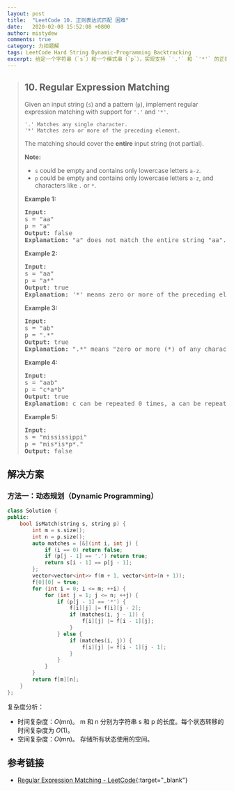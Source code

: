 ```yaml
---
layout: post
title:  "LeetCode 10. 正则表达式匹配 困难"
date:   2020-02-08 15:52:08 +0800
author: mistydew
comments: true
category: 力扣题解
tags: LeetCode Hard String Dynamic-Programming Backtracking
excerpt: 给定一个字符串（`s`）和一个模式串（`p`），实现支持 `'.'` 和 `'*'` 的正则表达式匹配。
---
```

> ## 10. Regular Expression Matching
> 
> Given an input string (`s`) and a pattern (`p`), implement regular expression matching with support for `'.'` and `'*'`.
> 
> ```
> '.' Matches any single character.
> '*' Matches zero or more of the preceding element.
> ```
> 
> The matching should cover the **entire** input string (not partial).
> 
> **Note:**
> 
> * `s` could be empty and contains only lowercase letters `a-z`.
> * `p` could be empty and contains only lowercase letters `a-z`, and characters like `.` or `*`.
> 
> **Example 1:**
> 
> <pre>
> <strong>Input:</strong>
> s = "aa"
> p = "a"
> <strong>Output:</strong> false
> <strong>Explanation:</strong> "a" does not match the entire string "aa".
> </pre>
> 
> **Example 2:**
> 
> <pre>
> <strong>Input:</strong>
> s = "aa"
> p = "a*"
> <strong>Output:</strong> true
> <strong>Explanation:</strong> '*' means zero or more of the preceding element, 'a'. Therefore, by repeating 'a' once, it becomes "aa".
> </pre>
> 
> **Example 3:**
> 
> <pre>
> <strong>Input:</strong>
> s = "ab"
> p = ".*"
> <strong>Output:</strong> true
> <strong>Explanation:</strong> ".*" means "zero or more (*) of any character (.)".
> </pre>
> 
> **Example 4:**
> 
> <pre>
> <strong>Input:</strong>
> s = "aab"
> p = "c*a*b"
> <strong>Output:</strong> true
> <strong>Explanation:</strong> c can be repeated 0 times, a can be repeated 1 time. Therefore, it matches "aab".
> </pre>
> 
> **Example 5:**
> 
> <pre>
> <strong>Input:</strong>
> s = "mississippi"
> p = "mis*is*p*."
> <strong>Output:</strong> false
> </pre>

## 解决方案

### 方法一：动态规划（Dynamic Programming）

```cpp
class Solution {
public:
    bool isMatch(string s, string p) {
        int m = s.size();
        int n = p.size();
        auto matches = [&](int i, int j) {
            if (i == 0) return false;
            if (p[j - 1] == '.') return true;
            return s[i - 1] == p[j - 1];
        };
        vector<vector<int>> f(m + 1, vector<int>(n + 1));
        f[0][0] = true;
        for (int i = 0; i <= m; ++i) {
            for (int j = 1; j <= n; ++j) {
                if (p[j - 1] == '*') {
                    f[i][j] |= f[i][j - 2];
                    if (matches(i, j - 1)) {
                        f[i][j] |= f[i - 1][j];
                    }
                } else {
                    if (matches(i, j)) {
                        f[i][j] |= f[i - 1][j - 1];
                    }
                }
            }
        }
        return f[m][n];
    }
};
```

复杂度分析：
* 时间复杂度：*O*(mn)。
  m 和 n 分别为字符串 s 和 p 的长度。每个状态转移的时间复杂度为 *O*(1)。
* 空间复杂度：*O*(mn)。
  存储所有状态使用的空间。

## 参考链接

* [Regular Expression Matching - LeetCode](https://leetcode.com/problems/regular-expression-matching/){:target="_blank"}
